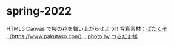 # spring-2022

HTML5 Canvas で桜の花を舞い上がらせよう!!
写真素材：[ぱたくそ（https://www.pakutaso.com）, photo by つるたま様](https://www.pakutaso.com/20160422104post-7562.html)
